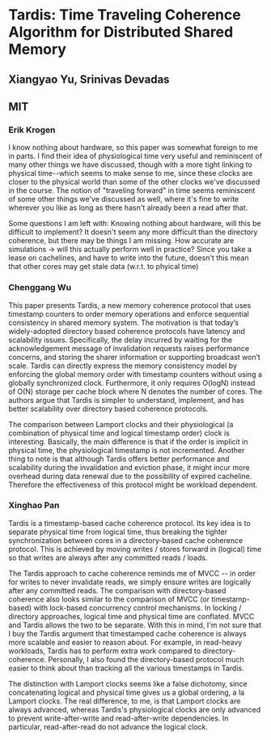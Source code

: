 # Tardis: Time Traveling Coherence Algorithm for Distributed Shared Memory
## Xiangyao Yu, Srinivas Devadas
## MIT

### Erik Krogen
I know nothing about hardware, so this paper was somewhat foreign to me in parts. I find their idea of physiological time very useful and reminiscent of many other things we have discussed, though with a more tight linking to physical time--which seems to make sense to me, since these clocks are closer to the physical world than some of the other clocks we've discussed in the course. The notion of "traveling forward" in time seems reminiscent of some other things we've discussed as well, where it's fine to write wherever you like as long as there hasn't already been a read after that. 

Some questions I am left with: Knowing nothing about hardware, will this be difficult to implement? It doesn't seem any more difficult than the directory coherence, but there may be things I am missing. How accurate are simulations -> will this actually perform well in practice? Since you take a lease on cachelines, and have to write into the future, doesn't this mean that other cores may get stale data (w.r.t. to phyical time)

### Chenggang Wu

This paper presents Tardis, a new memory coherence protocol that uses timestamp counters to order memory operations and enforce sequential consistency in shared memory system. The motivation is that today’s widely-adopted directory based coherence protocols have latency and scalability issues. Specifically, the delay incurred by waiting for the acknowledgement message of invalidation requests raises performance concerns, and storing the sharer information or supporting broadcast won’t scale. Tardis can directly express the memory consistency model by enforcing the global memory order with timestamp counters without using a globally synchronized clock. Furthermore, it only requires O(logN) instead of O(N) storage per cache block where N denotes the number of cores. The authors argue that Tardis is simpler to understand, implement, and has better scalability over directory based coherence protocols.

The comparison between Lamport clocks and their physiological (a combination of physical time and logical timestamp order) clock is interesting. Basically, the main difference is that if the order is implicit in physical time, the physiological timestamp is not incremented. Another thing to note is that although Tardis offers better performance and scalability during the invalidation and eviction phase, it might incur more overhead during data renewal due to the possibility of expired cacheline. Therefore the effectiveness of this protocol might be workload dependent.

### Xinghao Pan

Tardis is a timestamp-based cache coherence protocol.
Its key idea is to separate physical time from logical time, thus breaking the tighter synchronization between cores in a directory-based cache coherence protocol.
This is achieved by moving writes / stores forward in (logical) time so that writes are always after any committed reads / loads.

The Tardis approach to cache coherence reminds me of MVCC -- in order for writes to never invalidate reads, we simply ensure writes are logically after any committed reads.
The comparison with directory-based coherence also looks similar to the comparison of MVCC (or timestamp-based) with lock-based concurrency control mechanisms.
In locking / directory approaches, logical time and physical time are conflated.
MVCC and Tardis allows the two to be separate.
With this in mind, I'm not sure that I buy the Tardis argument that timestamped cache coherence is always more scalable and easier to reason about.
For example, in read-heavy workloads, Tardis has to perform extra work compared to directory-coherence.
Personally, I also found the directory-based protocol much easier to think about than tracking all the various timestamps in Tardis.

The distinction with Lamport clocks seems like a false dichotomy, since concatenating logical and physical time gives us a global ordering, a la Lamport clocks.
The real difference, to me, is that Lamport clocks are always advanced, whereas Tardis's physiological clocks are only advanced to prevent write-after-write and read-after-write dependencies.
In particular, read-after-read do not advance the logical clock.
